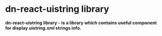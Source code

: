 # dn-react-uistring library
**dn-react-uistring library - is a library which contains useful component for display uistring.xml strings info.**
